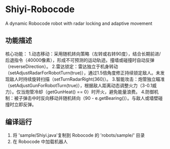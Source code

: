 # Shiyi-Robocode
A dynamic Robocode robot with radar locking and adaptive movement
## 功能描述
核心功能：
1.动态移动：采用随机转向策略（左转或右转90度），结合长期前进/后退指令（40000像素），形成不可预测的运动轨迹。撞墙或碰撞时自动反弹（reverseDirection）。
2.雷达锁定：雷达独立于机身转动（setAdjustRadarForRobotTurn(true)），通过1.5倍角度修正持续锁定敌人。未发现敌人时持续旋转扫描（setTurnRadarRight(360)）。
3.智能攻击：炮管独立瞄准（setAdjustGunForRobotTurn(true)），根据敌人距离动态调整火力（3-0.1威力）。仅当炮管冷却（getGunHeat() == 0）时开火，避免能量浪费。
4.防御机制：被子弹击中时反向移动并随机转向（90 - e.getBearing()）。与敌人或墙壁碰撞时立即反弹。

## 编译运行
1. 将 'sample/Shiyi.java'复制到 Robocode 的 'robots/sample/' 目录
2. 在 Robocode 中加载机器人
